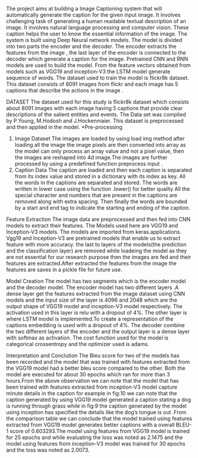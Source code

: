 The project aims at building a Image Captioning system that will
automatically generate the caption for the given input image. It
involves challenging task of generating a human readable textual description of an image. 
It involves natural language processing and
computer vision. These caption helps the user to know the essential
information of the image.
The system is built using Deep Neural network models. The
model is divided into two parts the encoder and the decoder. The
encoder extracts the features from the image , the last layer of the
encoder is connected to the decoder which generate a caption for the
image. Pretrained CNN and RNN models are used to build the model. From the feature
vectors obtained from models such as VGG19 and inception-V3 the
LSTM model generate sequence of words.
The dataset used to train the model is flickr8k dataset. This
dataset consists of 8091 images from flickr and each image has 5
captions that describe the actions in the image .

DATASET
The dataset used for this study is flickr8k dataset which consists
about 8091 images with each image having 5 captions that provide
clear descriptions of the salient entities and events. The Data set
was complied by P.Young, M.Hodosh and J.Hockenmaier. This
dataset is preprocessed and then applied in the model.
 *Pre-processing
1. Image Dataset
The images are loaded by using load img method after loading all
the image the image pixels are then converted into array as the
model can only process an array value and not a pixel value, then the
images are reshaped into 4d image.The images are further processed
by using a predefined function preprocess input .
2. Caption Data
The caption are loaded and then each caption is separated from its
index value and stored in a dictionary with its index as key. All
the words in the captions are separated and stored. The words are
written in lower case using the function .lower() for better quality
All the special character and numbers that are present in the captions are removed along with extra spacing.
Then finally the words are bounded by a start and end tag to indicate the starting and
ending of the caption.

Feature Extraction
The image data are preprocessed and then fed into CNN models
to extract their features. The Models used here are VGG19 and
Inception-V3 models. The models are imported from keras.applications.
Vgg19 and Inception-V3 are pretrained models that enable us to extract feature with more accuracy. the last to layers of the models(the
prediction and the classification layer) are removed while loadeing
the model as they are not essential for our research purpose then
the images are fed and their features are extracted.After extracted
the features from the image the features are saves in a pickle file for
future use.

Model Creation
The model has two segments which is the encoder model and the
decoder model. The encoder model has two different layers .A dense
layer get the features extracted from the image dataset using CNN
models and the input size of the layer is 4096 and 2048 which are the
output shape of VGG19 model and inception-V3 model respectively.
The activation used in this layer is relu with a dropout of 4%. The
other layer is where LSTM model is implemented.To create a representation of the captions embedding is used with a dropout of 4%.
The decoder combine the two different layers of the encoder and the output layer is a dense layer with softmax as activation. The
cost function used for the model is categorical crossentropy and the
optimizer used is adams.

Interpretation and Conclution
The Bleu score for two of the models has been recorded and the
model that was trained with features extracted from the VGG19
model had a better bleu score compared to the other. Both the
model are executed for about 30 epochs which ran for more than 3
hours.From the above observation we can note that the model that has
been trained with features extracted from inception-V3 model capture minute details in the caption for example in fig:10 we can note
that the caption generated by using VGG19 model generated a caption stating a dog is running through grass while in fig:9 the caption
generated by the model using inception has specified the details like
the dog’s tongue is out .From the comparison table we can conclude that the model trained using features extracted from VGG19 model generates better captions with a overall BLEU-1 score of 0.603293.The model using features from VGG19 model is trained for 25 epochs and while evaluating the loss was noted as 2.1475 and the model using features
from inception-V3 model was trained for 30 epochs and the loss was
noted as 2.0073.
